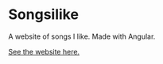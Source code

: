 # Songsilike
A website of songs I like. Made with Angular.

[See the website here.](https://leicasimile.github.io/songsilike/)